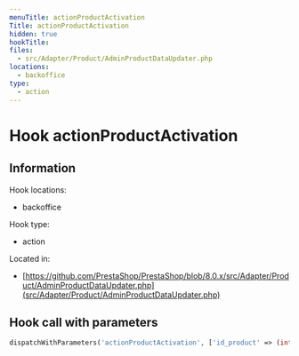 ```yaml
---
menuTitle: actionProductActivation
Title: actionProductActivation
hidden: true
hookTitle: 
files:
  - src/Adapter/Product/AdminProductDataUpdater.php
locations:
  - backoffice
type:
  - action
---
```


# Hook actionProductActivation

## Information

Hook locations: 
  - backoffice

Hook type: 
  - action

Located in: 
  - [https://github.com/PrestaShop/PrestaShop/blob/8.0.x/src/Adapter/Product/AdminProductDataUpdater.php](src/Adapter/Product/AdminProductDataUpdater.php)

## Hook call with parameters

```php
dispatchWithParameters('actionProductActivation', ['id_product' => (int) $product->id, 'product' => $product, 'activated' => $activate])
```